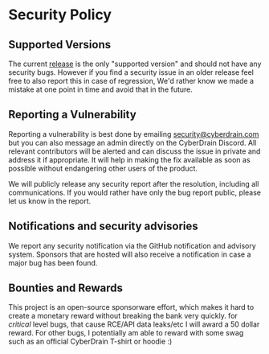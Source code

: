 # Security Policy

## Supported Versions

The current [release](https://github.com/KelvinTegelaar/CIPP/releases) is the only "supported version" and should not have any security bugs. However if you find a security issue in an older release feel free to also report this in case of regression, We'd rather know we made a mistake at one point in time and avoid that in the future.

## Reporting a Vulnerability

Reporting a vulnerability is best done by emailing [security@cyberdrain.com](mailto:security@cyberdrain.com?subject=CIPP%20Security%20Issue) but you can also message an admin directly on the CyberDrain Discord. All relevant contributors will be alerted and can discuss the issue in private and address it if appropriate. It will help in making the fix available as soon as possible without endangering other users of the product.

We will publicly release any security report after the resolution, including all communications. If you would rather have only the bug report public, please let us know in the report.

## Notifications and security advisories

We report any security notification via the GitHub notification and advisory system. Sponsors that are hosted will also receive a notification in case a major bug has been found.

## Bounties and Rewards

This project is an open-source sponsorware effort, which makes it hard to create a monetary reward without breaking the bank very quickly. for *critical* level bugs, that cause RCE/API data leaks/etc I will award a 50 dollar reward. For other bugs, I potentially am able to reward with some swag such as an official CyberDrain T-shirt or hoodie :)
